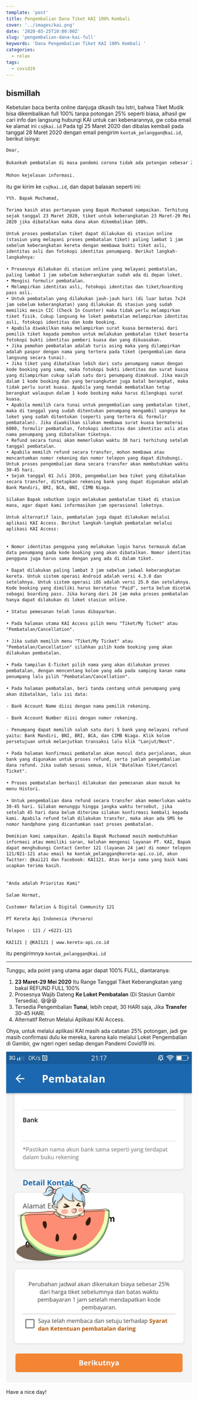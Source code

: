 ```yaml
---
template: 'post'
title: Pengembalian Dana Tiket KAI 100% Kembali
cover: '../images/kai.png'
date: '2020-03-25T10:00:00Z'
slug: 'pengembalian-dana-kai-full'
keywords: 'Dana Pengembalian Tiket KAI 100% Kembali '
categories:
  - relax
tags:
  - covid19
---
```


## bismillah

Kebetulan baca berita online danjuga dikasih tau Istri, bahwa Tiket Mudik bisa dikembalikan full 100% tanpa potongan 25% seperti biasa, alhasil gw cari info dan langsung hubungi KAI untuk cari kebenarannya, gw coba email ke alamat ini `cs@kai.id` Pada tgl 25 Maret 2020 dan dibalas kembali pada tanggal 28 Maret 2020 dengan email pengirim `kontak_pelanggan@kai.id`, berikut isinya:

```email
Dear, 

Bukankah pembatalan di masa pandemi corona tidak ada potongan sebesar 25%? 

Mohon kejelasan informasi.  
```

itu gw kirim ke `cs@kai.id`, dan dapat balasan seperti ini:

```text
Yth. Bapak Muchamad,

Terima kasih atas pertanyaan yang Bapak Muchamad sampaikan. Terhitung sejak tanggal 23 Maret 2020, tiket untuk keberangkatan 23 Maret-29 Mei 2020 jika dibatalkan maka dana akan dikembalikan 100%.  

Untuk proses pembatalan tiket dapat dilakukan di stasiun online (stasiun yang melayani proses pembatalan tiket) paling lambat 1 jam sebelum keberangkatan kereta dengan membawa bukti tiket asli, identitas asli dan fotokopi identitas penumpang. Berikut langkah-langkahnya:

• Prosesnya dilakukan di stasiun online yang melayani pembatalan, paling lambat 1 jam sebelum keberangkatan sudah ada di depan loket.
• Mengisi formulir pembatalan.
• Melampirkan identitas asli, fotokopi identitas dan tiket/boarding pass asli.
• Untuk pembatalan yang dilakukan jauh-jauh hari (di luar batas 7x24 jam sebelum keberangkatan) yang dilakukan di stasiun yang sudah memiliki mesin CIC (Check In Counter) maka tidak perlu melampirkan tiket fisik. Cukup langsung ke loket pembatalan melampirkan identitas asli, fotokopi identitas dan kode booking.
• Apabila diwakilkan maka melampirkan surat kuasa bermaterai dari pemilik tiket kepada pemohon untuk melakukan pembatalan tiket beserta fotokopi bukti identitas pemberi kuasa dan yang dikuasakan.
• Jika pemohon pembatalan adalah turis asing maka yang dilampirkan adalah paspor dengan nama yang tertera pada tiket (pengembalian dana langsung secara tunai).
• Jika tiket yang dibatalkan lebih dari satu penumpang namun dengan kode booking yang sama, maka fotokopi bukti identitas dan surat kuasa yang dilampirkan cukup salah satu dari penumpang dimaksud. Jika masih dalam 1 kode booking dan yang bersangkutan juga batal berangkat, maka tidak perlu surat kuasa. Apabila yang hendak membatalkan tetap berangkat walaupun dalam 1 kode booking maka harus dilengkapi surat kuasa.
• Apabila memilih cara tunai untuk pengembalian uang pembatalan tiket, maka di tanggal yang sudah ditentukan penumpang mengambil uangnya ke loket yang sudah ditentukan (seperti yang tertera di formulir pembatalan). Jika diwakilkan silakan membawa surat kuasa bermaterai 6000, formulir pembatalan, fotokopi identitas dan identitas asli atas nama penumpang yang dibatalkan tiketnya.
• Refund secara tunai akan memerlukan waktu 30 hari terhitung setelah tanggal pembatalan.
• Apabila memilih refund secara transfer, mohon membawa atau mencantumkan nomor rekening dan nomor telepon yang dapat dihubungi. Untuk proses pengembalian dana secara transfer akan membutuhkan waktu 30-45 hari.
• Sejak tanggal 01 Juli 2016, pengembalian bea tiket yang dibatalkan secara transfer, ditetapkan rekening bank yang dapat digunakan adalah Bank Mandiri, BRI, BCA, BNI, CIMB Niaga.

Silakan Bapak sebutkan ingin melakukan pembatalan tiket di stasiun mana, agar dapat kami informasikan jam operasional loketnya.

Untuk alternatif lain, pembatalan juga dapat dilakukan melalui aplikasi KAI Access. Berikut langkah-langkah pembatalan melalui aplikasi KAI Access:

 
• Nomor identitas pengguna yang melakukan login harus termasuk dalam data penumpang pada kode booking yang akan dibatalkan. Nomor identitas pengguna juga harus sama dengan yang ada di dalam tiket.

• Dapat dilakukan paling lambat 3 jam sebelum jadwal keberangkatan kereta. Untuk sistem operasi Android adalah versi 4.3.0 dan setelahnya. Untuk sistem operasi iOS adalah versi 25.0 dan setelahnya. Kode booking yang dimiliki harus berstatus "Paid", serta belum dicetak sebagai boarding pass. Jika kurang dari 24 jam maka proses pembatalan hanya dapat dilakukan di loket stasiun online.

• Status pemesanan telah lunas dibayarkan.

• Pada halaman utama KAI Access pilih menu "Tiket/My Ticket" atau "Pembatalan/Cancellation".

• Jika sudah memilih menu "Tiket/My Ticket" atau "Pembatalan/Cancellation" silahkan pilih kode booking yang akan dilakukan pembatalan.

• Pada tampilan E-Ticket pilih nama yang akan dilakukan proses pembatalan, dengan mencentang kolom yang ada pada samping kanan nama penumpang lalu pilih "Pembatalan/Cancellation".

• Pada halaman pembatalan, beri tanda centang untuk penumpang yang akan dibatalkan, lalu isi data:

- Bank Account Name diisi dengan nama pemilik rekening.

- Bank Account Number diisi dengan nomor rekening.

- Penumpang dapat memilih salah satu dari 5 bank yang melayani refund yaitu: Bank Mandiri, BNI, BRI, BCA, dan CIMB Niaga. Klik kolom persetujuan untuk melanjutkan transaksi lalu klik "Lanjut/Next".

• Pada halaman konfirmasi pembatalan akan muncul data perjalanan, akun bank yang digunakan untuk proses refund, serta jumlah pengembalian dana refund. Jika sudah sesuai semua, klik "Batalkan Tiket/Cancel Ticket".

• Proses pembatalan berhasil dilakukan dan pemesanan akan masuk ke menu Histori.

• Untuk pengembalian dana refund secara transfer akan memerlukan waktu 30-45 hari. Silakan menunggu hingga jangka waktu tersebut, jika setelah 45 hari dana belum diterima silakan konfirmasi kembali kepada kami. Apabila refund telah dilakukan transfer, maka akan ada SMS ke nomor handphone yang dicantumkan saat proses pembatalan.

Demikian kami sampaikan. Apabila Bapak Muchamad masih membutuhkan informasi atau memiliki saran, keluhan mengenai layanan PT. KAI, Bapak dapat menghubungi Contact Center 121 (layanan 24 jam) di nomor telepon 121/021-121 atau email ke kontak_pelanggan@kereta-api.co.id, akun Twitter: @kai121 dan Facebook: KAI121. Atas kerja sama yang baik kami ucapkan terima kasih.


"Anda adalah Prioritas Kami"

Salam Hormat,

Customer Relation & Digital Community 121

PT Kereta Api Indonesia (Persero)

Telepon : 121 / +6221-121

KAI121 | @KAI121 | www.kereta-api.co.id 
```

itu pengirimnya `kontak_pelanggan@kai.id`

---

Tunggu, ada point yang utama agar dapat 100% FULL, diantaranya:

1. **23 Maret-29 Mei 2020** Itu Range Tanggal Tiket Keberangkatan yang bakal REFUND FULL 100%
2. Prosesnya Wajib Dateng **Ke Loket Pembatalan** (Di Stasiun Gambir Tersedia). 😪😪😪
3. Tersedia Pengembalian **Tunai**, lebih cepat, 30 HARI saja, Jika **Transfer** 30-45 HARI.
4. Alternatif Retrun Melalui Aplikasi KAI Access.

Ohya, untuk melalui aplikasi KAI masih ada catatan 25% potongan, jadi gw masih confirmasi dulu ke mereka, karena kalo melalui Loket Pengembalian di Gambir, gw ngeri ngeri sedap dengan Pandemi Covid19 ini.

![withhooks](../images/batalkaiaplikasi.JPG)

Have a nice day!
